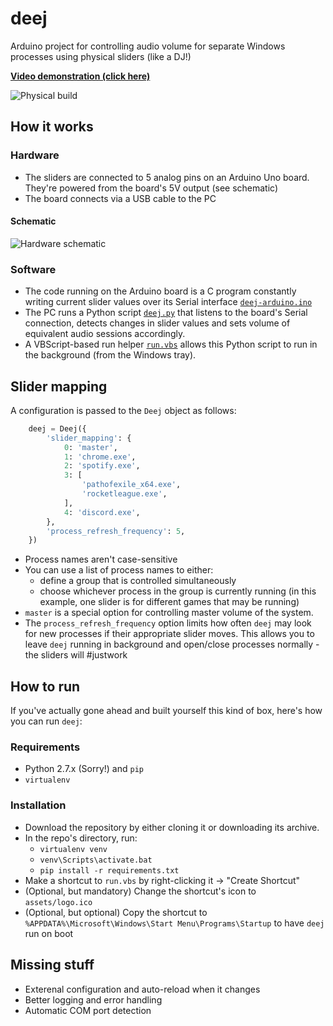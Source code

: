 # deej

Arduino project for controlling audio volume for separate Windows processes using physical sliders (like a DJ!)

[**Video demonstration (click here)**](https://youtu.be/VoByJ4USMr8)

![Physical build](assets/build.jpg)

## How it works

### Hardware

- The sliders are connected to 5 analog pins on an Arduino Uno board. They're powered from the board's 5V output (see schematic)
- The board connects via a USB cable to the PC

#### Schematic

![Hardware schematic](assets/schematic.png)

### Software

- The code running on the Arduino board is a C program constantly writing current slider values over its Serial interface [`deej-arduino.ino`](./deej-arduino.ino)
- The PC runs a Python script [`deej.py`](./deej.py) that listens to the board's Serial connection, detects changes in slider values and sets volume of equivalent audio sessions accordingly.
- A VBScript-based run helper [`run.vbs`](./run.vbs) allows this Python script to run in the background (from the Windows tray).

## Slider mapping

A configuration is passed to the `Deej` object as follows:

```python
    deej = Deej({
        'slider_mapping': {
            0: 'master',
            1: 'chrome.exe',
            2: 'spotify.exe',
            3: [
                'pathofexile_x64.exe',
                'rocketleague.exe',
            ],
            4: 'discord.exe',
        },
        'process_refresh_frequency': 5,
    })
```

- Process names aren't case-sensitive
- You can use a list of process names to either:
    - define a group that is controlled simultaneously
    - choose whichever process in the group is currently running (in this example, one slider is for different games that may be running)
- `master` is a special option for controlling master volume of the system.
- The `process_refresh_frequency` option limits how often `deej` may look for new processes if their appropriate slider moves. This allows you to leave `deej` running in background and open/close processes normally - the sliders will #justwork

## How to run

If you've actually gone ahead and built yourself this kind of box, here's how you can run `deej`:

### Requirements

- Python 2.7.x (Sorry!) and `pip`
- `virtualenv`

### Installation

- Download the repository by either cloning it or downloading its archive.
- In the repo's directory, run:
    - `virtualenv venv`
    - `venv\Scripts\activate.bat`
    - `pip install -r requirements.txt`
- Make a shortcut to `run.vbs` by right-clicking it -> "Create Shortcut"
- (Optional, but mandatory) Change the shortcut's icon to `assets/logo.ico`
- (Optional, but optional) Copy the shortcut to `%APPDATA%\Microsoft\Windows\Start Menu\Programs\Startup` to have `deej` run on boot

## Missing stuff

- Exterenal configuration and auto-reload when it changes
- Better logging and error handling
- Automatic COM port detection
